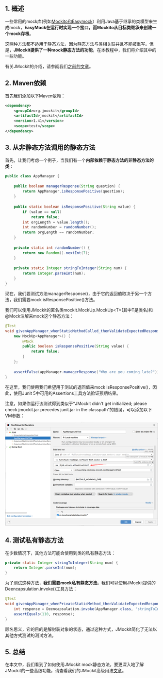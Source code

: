 ## 1. 概述

一些常用的mock库(例如[Mockito和Easymock]()）利用Java基于继承的类模型来生成mock，**EasyMock在运行时实现一个接口，而Mockito从目标类继承来创建一个mock存根**。

这两种方法都不适用于静态方法，因为静态方法与类相关联并且不能被重写。但是，**JMockit提供了一种mock静态方法的功能**，在本教程中，我们将介绍其中的一些功能。

有关JMockit的介绍，请参阅我们[之前的文章]()。

## 2. Maven依赖

首先我们添加以下Maven依赖：

```xml
<dependency>
    <groupId>org.jmockit</groupId>
    <artifactId>jmockit</artifactId>
    <version>1.41</version>
    <scope>test</scope>
</dependency>
```

## 3. 从非静态方法调用的静态方法 

首先，让我们考虑一个例子，当我们有一个**内部依赖于静态方法的非静态方法的类**：

```java
public class AppManager {

	public boolean managerResponse(String question) {
		return AppManager.isResponsePositive(question);
	}

	public static boolean isResponsePositive(String value) {
		if (value == null)
			return false;
		int orgLength = value.length();
		int randomNumber = randomNumber();
		return orgLength == randomNumber;
	}

	private static int randomNumber() {
		return new Random().nextInt(7);
	}

	private static Integer stringToInteger(String num) {
		return Integer.parseInt(num);
	}
}
```

现在，我们要测试方法managerResponse()，由于它的返回值取决于另一个方法，我们需要mock isResponsePositive()方法。

我们可以使用JMockit的匿名类mockit.MockUp.MockUp<T\>(其中T是类名)和@Mock注解来mock这个静态方法：

```java
@Test
void givenAppManager_whenStaticMethodCalled_thenValidateExpectedResponse() {
	new MockUp<AppManager>() {
		@Mock
		public boolean isResponsePositive(String value) {
			return false;
		}
	};
    
	assertFalse(appManager.managerResponse("Why are you coming late?"));
}
```

在这里，我们使用我们希望用于测试的返回值来mock isResponsePositive()，因此，使用Junit 5中可用的Assertions工具方法验证预期结果。 

注意，如果你运行该测试得到类似于“JMockit didn't get initialized; please check jmockit.jar precedes junit.jar in the classpath”的错误，可以添加以下VM参数：

<img src="../assets/img.png">

## 4. 测试私有静态方法

在少数情况下，其他方法可能会使用到类的私有静态方法：

```java
private static Integer stringToInteger(String num) {
    return Integer.parseInt(num);
}
```

为了测试这种方法，**我们需要mock私有静态方法**。我们可以使用JMockit提供的Deencapsulation.invoke()工具方法：

```java
@Test
void givenAppManager_whenPrivateStaticMethod_thenValidateExpectedResponse() {
    int response = Deencapsulation.invoke(AppManager.class, "stringToInteger", "110");
    assertEquals(110, response);
}
```

顾名思义，它的目的是解封装对象的状态，通过这种方式，JMockit简化了无法以其他方式测试的测试方法。

## 5. 总结

在本文中，我们看到了如何使用JMockit mock静态方法，要更深入地了解JMockit的一些高级功能，请查看我们的JMockit高级用法[文章]()。